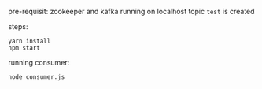 pre-requisit:
zookeeper and kafka running on localhost
topic `test` is created

steps:
```
yarn install
npm start
```

running consumer:
```
node consumer.js
```